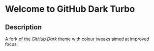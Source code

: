 # Welcome to GitHub Dark Turbo
## Description
A fork of the [*GitHub Dark*](https://github.com/primer/github-vscode-theme) theme with colour tweaks aimed at improved focus.